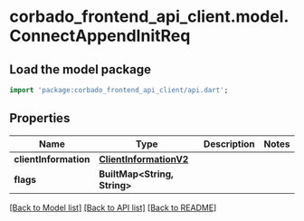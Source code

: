 # corbado_frontend_api_client.model.ConnectAppendInitReq

## Load the model package
```dart
import 'package:corbado_frontend_api_client/api.dart';
```

## Properties
Name | Type | Description | Notes
------------ | ------------- | ------------- | -------------
**clientInformation** | [**ClientInformationV2**](ClientInformationV2.md) |  | 
**flags** | **BuiltMap&lt;String, String&gt;** |  | 

[[Back to Model list]](../README.md#documentation-for-models) [[Back to API list]](../README.md#documentation-for-api-endpoints) [[Back to README]](../README.md)


